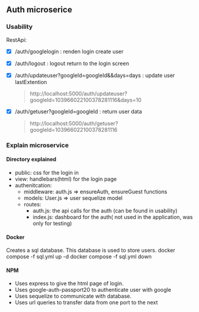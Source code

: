 ## Auth microserice

### Usability  
RestApi:
 - [x] /auth/googlelogin 																	: renden login create user
 - [x] /auth/logout     																	: logout return to the login screen 
 - [x] /auth/updateuser?googleId=googleId&&days=days    	: update user lastExtention
	> http://localhost:5000/auth/updateuser?googleId=103966022100378281116&days=10
 - [x] /auth/getuser?googleId=googleId              			: return user data 
	> http://localhost:5000/auth/getuser?googleId=103966022100378281116


### Explain microservice 
#### Directory explained 
- public: css for the login in 
- view: handlebars(html) for the login page
- authenitcation: 
  - middleware: auth.js => ensureAuth, ensureGuest functions
  - models: User.js => user sequelize model
  - routes: 
    - auth.js: the api calls for the auth (can be found in usability) 
    - index.js: dashboard for the auth( not used in the application, was only for testing) 

#### Docker 
Creates a sql database. This database is used to store users.
docker compose -f sql.yml up -d
docker compose -f sql.yml down

#### NPM 
- Uses express to give the html page of login.
- Uses google-auth-passport20 to authenticate user with google
- Uses sequelize to communicate with database. 
- Uses url queries to transfer data from one port to the next


